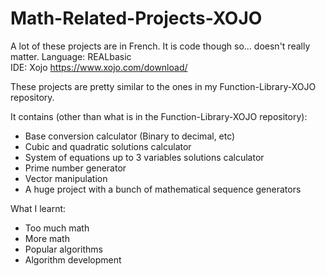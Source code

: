 # Math-Related-Projects-XOJO

A lot of these projects are in French. It is code though so... doesn't really matter.
Language: REALbasic  
IDE: Xojo https://www.xojo.com/download/    

These projects are pretty similar to the ones in my Function-Library-XOJO repository.  

It contains (other than what is in the Function-Library-XOJO repository):   
  - Base conversion calculator (Binary to decimal, etc)  
  - Cubic and quadratic solutions calculator   
  - System of equations up to 3 variables solutions calculator   
  - Prime number generator   
  - Vector manipulation  
  - A huge project with a bunch of mathematical sequence generators  
  
What I learnt:  
  - Too much math   
  - More  math     
  - Popular algorithms    
  - Algorithm development
   
   
